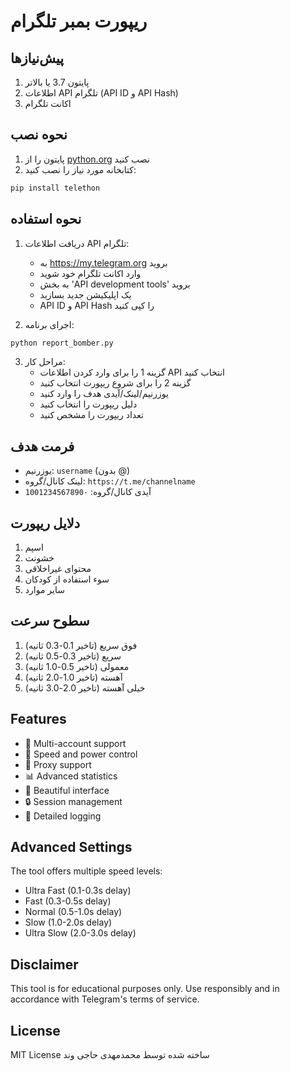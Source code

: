 # ریپورت بمبر تلگرام

## پیش‌نیازها

1. پایتون 3.7 یا بالاتر
2. اطلاعات API تلگرام (API ID و API Hash)
3. اکانت تلگرام

## نحوه نصب

1. پایتون را از [python.org](https://python.org) نصب کنید
2. کتابخانه مورد نیاز را نصب کنید:
```bash
pip install telethon
```

## نحوه استفاده

1. دریافت اطلاعات API تلگرام:
   - به https://my.telegram.org بروید
   - وارد اکانت تلگرام خود شوید
   - به بخش 'API development tools' بروید
   - یک اپلیکیشن جدید بسازید
   - API ID و API Hash را کپی کنید

2. اجرای برنامه:
```bash
python report_bomber.py
```

3. مراحل کار:
   - گزینه 1 را برای وارد کردن اطلاعات API انتخاب کنید
   - گزینه 2 را برای شروع ریپورت انتخاب کنید
   - یوزرنیم/لینک/آیدی هدف را وارد کنید
   - دلیل ریپورت را انتخاب کنید
   - تعداد ریپورت را مشخص کنید

## فرمت هدف
- یوزرنیم: `username` (بدون @)
- لینک کانال/گروه: `https://t.me/channelname`
- آیدی کانال/گروه: `-1001234567890`

## دلایل ریپورت
1. اسپم
2. خشونت
3. محتوای غیراخلاقی
4. سوء استفاده از کودکان
5. سایر موارد

## سطوح سرعت
1. فوق سریع (تاخیر 0.1-0.3 ثانیه)
2. سریع (تاخیر 0.3-0.5 ثانیه)
3. معمولی (تاخیر 0.5-1.0 ثانیه)
4. آهسته (تاخیر 1.0-2.0 ثانیه)
5. خیلی آهسته (تاخیر 2.0-3.0 ثانیه)

## Features

- 🎯 Multi-account support
- 🚀 Speed and power control
- 🔄 Proxy support
- 📊 Advanced statistics
- 🎨 Beautiful interface
- 🔒 Session management
- 📝 Detailed logging

## Advanced Settings

The tool offers multiple speed levels:
- Ultra Fast (0.1-0.3s delay)
- Fast (0.3-0.5s delay)
- Normal (0.5-1.0s delay)
- Slow (1.0-2.0s delay)
- Ultra Slow (2.0-3.0s delay)

## Disclaimer

This tool is for educational purposes only. Use responsibly and in accordance with Telegram's terms of service.

## License

MIT License 
ساخته شده توسط محمدمهدی حاجی وند